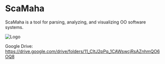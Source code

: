 # ScaMaha
ScaMaha is a tool for parsing, analyzing, and visualizing OO software systems.

![Logo](https://github.com/user-attachments/assets/d9597837-8bb8-4363-8b4d-4a8c923969f9)


Google Drive: https://drive.google.com/drive/folders/11_CItJ2pPq_1CAWswcjRsAZnhmQO6OQ8

